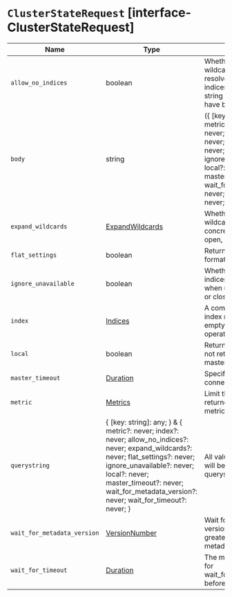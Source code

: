 # `ClusterStateRequest` [interface-ClusterStateRequest]

| Name | Type | Description |
| - | - | - |
| `allow_no_indices` | boolean | Whether to ignore if a wildcard indices expression resolves into no concrete indices. (This includes `_all` string or when no indices have been specified) |
| `body` | string | ({ [key: string]: any; } & { metric?: never; index?: never; allow_no_indices?: never; expand_wildcards?: never; flat_settings?: never; ignore_unavailable?: never; local?: never; master_timeout?: never; wait_for_metadata_version?: never; wait_for_timeout?: never; }) | All values in `body` will be added to the request body. |
| `expand_wildcards` | [ExpandWildcards](./ExpandWildcards.md) | Whether to expand wildcard expression to concrete indices that are open, closed or both. |
| `flat_settings` | boolean | Return settings in flat format (default: false) |
| `ignore_unavailable` | boolean | Whether specified concrete indices should be ignored when unavailable (missing or closed) |
| `index` | [Indices](./Indices.md) | A comma-separated list of index names; use `_all` or empty string to perform the operation on all indices |
| `local` | boolean | Return local information, do not retrieve the state from master node (default: false) |
| `master_timeout` | [Duration](./Duration.md) | Specify timeout for connection to master |
| `metric` | [Metrics](./Metrics.md) | Limit the information returned to the specified metrics |
| `querystring` | { [key: string]: any; } & { metric?: never; index?: never; allow_no_indices?: never; expand_wildcards?: never; flat_settings?: never; ignore_unavailable?: never; local?: never; master_timeout?: never; wait_for_metadata_version?: never; wait_for_timeout?: never; } | All values in `querystring` will be added to the request querystring. |
| `wait_for_metadata_version` | [VersionNumber](./VersionNumber.md) | Wait for the metadata version to be equal or greater than the specified metadata version |
| `wait_for_timeout` | [Duration](./Duration.md) | The maximum time to wait for wait_for_metadata_version before timing out |
